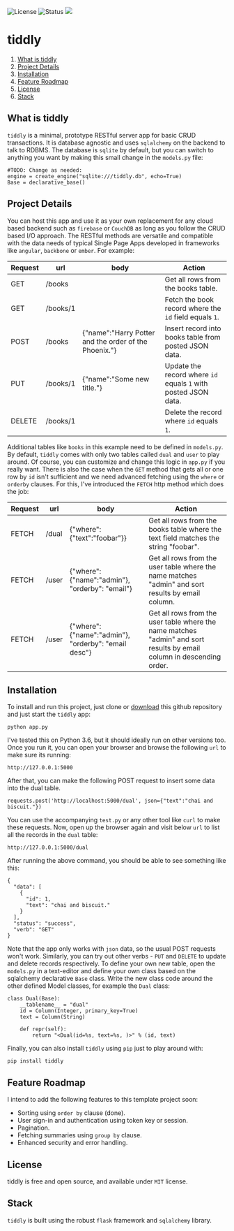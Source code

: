 ![License](https://img.shields.io/badge/license-MIT-blue.svg)
![Status](https://img.shields.io/badge/status-stable-brightgreen.svg)
[![](https://www.paypalobjects.com/en_US/i/btn/x-click-but04.gif)](https://www.paypal.com/cgi-bin/webscr?cmd=_s-xclick&hosted_button_id=JM8FUXNFUK6EU)

# tiddly

1. [What is tiddly](#user-content-what-is-tiddly)
2. [Project Details](#project-details)
7. [Installation](#installation)
3. [Feature Roadmap](#feature-roadmap)
11. [License](#license)
13. [Stack](#stack)

## What is tiddly

`tiddly` is a minimal, prototype RESTful server app for basic CRUD transactions. It is database agnostic and uses `sqlalchemy` on the backend to talk to RDBMS. The database is `sqlite` by default, but you can switch to anything you want by making this small change in the `models.py` file:

	#TODO: Change as needed:
	engine = create_engine("sqlite:///tiddly.db", echo=True)
	Base = declarative_base()

## Project Details

You can host this app and use it as your own replacement for any cloud based backend such as `firebase` or `CouchDB` as long as you follow the CRUD based I/O approach. The RESTful methods are versatile and compatible with the data needs of typical Single Page Apps developed in frameworks like `angular`, `backbone` or `ember`. For example:

| Request | url | body | Action |
| ----- | ----- | ----- | ----- |
| GET  	| /books | 		| Get all rows from the books table.| 
| GET  	| /books/1 | 		| Fetch the book record where the `id` field equals `1`.| 
| POST 	| /books | {"name":"Harry Potter and the order of the Phoenix."}		| Insert record into books table from posted JSON data.| 
| PUT  	| /books/1 | {"name":"Some new title."}		| Update the record where `id` equals `1` with posted JSON data.| 
| DELETE | /books/1 |	| Delete the record where `id` equals `1`.| 
	
Additional tables like `books` in this example need to be defined in `models.py`. By default, `tiddly` comes with only two tables called `dual` and `user` to play around. Of course, you can customize and change this logic in `app.py` if you really want. There is also the case when the `GET` method that gets all or one row by `id` isn't sufficient and we need advanced fetching using the `where` or `orderby` clauses. For this, I've introduced the `FETCH` http method which does the job:

| Request | url | body                | Action |
| ----- | ----- | -------------------- | -------------------------------- |
| FETCH | /dual | {"where": {"text":"foobar"}} | Get all rows from the books table where the text field matches the string "foobar".| 
| FETCH | /user | {"where": {"name":"admin"}, "orderby": "email"} | Get all rows from the user table where the name matches "admin" and sort results by email column.| 
| FETCH | /user | {"where": {"name":"admin"}, "orderby": "email desc"} | Get all rows from the user table where the name matches "admin" and sort results by email column in descending order.| 


## Installation

To install and run this project, just clone or [download](https://github.com/prahladyeri/tiddly/archive/master.zip) this github repository and just start the `tiddly` app:

	python app.py
	
I've tested this on Python 3.6, but it should ideally run on other versions too. Once you run it, you can open your browser and browse the following `url` to make sure its running:

	http://127.0.0.1:5000
	
After that, you can make the following POST request to insert some data into the dual table.

	requests.post('http://localhost:5000/dual', json={"text":"chai and biscuit."})

You can use the accompanying `test.py` or any other tool like `curl` to make these requests. Now, open up the browser again and visit below `url` to list all the records in the `dual` table:

	http://127.0.0.1:5000/dual
	
After running the above command, you should be able to see something like this:

	{
	  "data": [
		{
		  "id": 1, 
		  "text": "chai and biscuit."
		}
	  ], 
	  "status": "success", 
	  "verb": "GET"
	}
	
Note that the app only works with `json` data, so the usual POST requests won't work. Similarly, you can try out other verbs - `PUT` and `DELETE` to update and delete records respectively. To define your own new table, open the `models.py` in a text-editor and define your own class based on the sqlalchemy declarative `Base` class. Write the new class code around the other defined Model classes, for example the `Dual` class:

	class Dual(Base):
		__tablename__ = "dual"
		id = Column(Integer, primary_key=True)
		text = Column(String)
		
		def repr(self):
			return "<Dual(id=%s, text=%s, )>" % (id, text)
			
Finally, you can also install `tiddly` using `pip` just to play around with:

	pip install tiddly
			
## Feature Roadmap

I intend to add the following features to this template project soon:

- Sorting using `order by` clause (done).
- User sign-in and authentication using token key or session.
- Pagination.
- Fetching summaries using `group by` clause.
- Enhanced security and error handling.

## License

tiddly is free and open source, and available under `MIT` license.

## Stack

`tiddly` is built using the robust `flask` framework and `sqlalchemy` library.